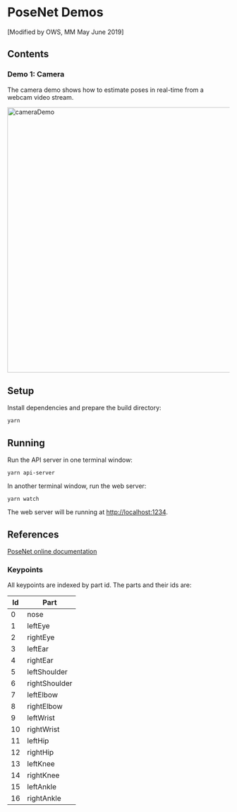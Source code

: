 # PoseNet Demos

[Modified by OWS, MM May June 2019]

## Contents

### Demo 1: Camera

The camera demo shows how to estimate poses in real-time from a webcam video stream.

<img src="https://raw.githubusercontent.com/irealva/tfjs-models/master/posenet/demos/camera.gif" alt="cameraDemo" style="width: 600px;"/>

## Setup

Install dependencies and prepare the build directory:

```sh
yarn
```

## Running

Run the API server in one terminal window:

```shell
yarn api-server
```

In another terminal window, run the web server:

```shell
yarn watch
```

The web server will be running at <http://localhost:1234>.

## References

[PoseNet online documentation](https://github.com/tensorflow/tfjs-models/tree/master/posenet)

### Keypoints

All keypoints are indexed by part id. The parts and their ids are:

| Id  | Part          |
| --- | ------------- |
| 0   | nose          |
| 1   | leftEye       |
| 2   | rightEye      |
| 3   | leftEar       |
| 4   | rightEar      |
| 5   | leftShoulder  |
| 6   | rightShoulder |
| 7   | leftElbow     |
| 8   | rightElbow    |
| 9   | leftWrist     |
| 10  | rightWrist    |
| 11  | leftHip       |
| 12  | rightHip      |
| 13  | leftKnee      |
| 14  | rightKnee     |
| 15  | leftAnkle     |
| 16  | rightAnkle    |

